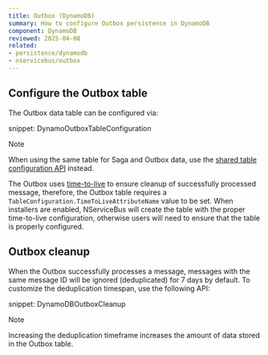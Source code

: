 ```yaml
---
title: Outbox (DynamoDB)
summary: How to configure Outbox persistence in DynamoDB
component: DynamoDB
reviewed: 2025-04-08
related:
- persistence/dynamodb
- nservicebus/outbox
---
```


## Configure the Outbox table

The Outbox data table can be configured via:

snippet: DynamoOutboxTableConfiguration

> [!NOTE]
> When using the same table for Saga and Outbox data, use the [shared table configuration API](/persistence/dynamodb/#usage-customizing-the-table-used) instead.

The Outbox uses [time-to-live](https://docs.aws.amazon.com/amazondynamodb/latest/developerguide/TTL.html) to ensure cleanup of successfully processed message, therefore, the Outbox table requires a `TableConfiguration.TimeToLiveAttributeName` value to be set. When installers are enabled, NServiceBus will create the table with the proper time-to-live configuration, otherwise users will need to ensure that the table is properly configured.

## Outbox cleanup

When the Outbox successfully processes a message, messages with the same message ID will be ignored (deduplicated) for 7 days by default. To customize the deduplication timespan, use the following API:

snippet: DynamoDBOutboxCleanup

> [!NOTE]
> Increasing the deduplication timeframe increases the amount of data stored in the Outbox table.

